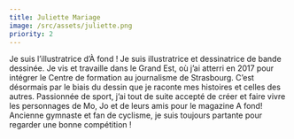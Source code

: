 ```yaml
---
title: Juliette Mariage
image: /src/assets/juliette.png
priority: 2
---
```


Je suis l’illustratrice d’À fond ! Je suis illustratrice et dessinatrice de bande dessinée. Je vis et travaille dans le Grand Est, où j’ai atterri en 2017 pour intégrer le Centre de formation au journalisme de Strasbourg. C’est désormais par le biais du dessin que je raconte mes histoires et celles des autres. Passionnée de sport, j’ai tout de suite accepté de créer et faire vivre les personnages de Mo, Jo et de leurs amis pour le magazine A fond! Ancienne gymnaste et fan de cyclisme, je suis toujours partante pour regarder une bonne compétition !
